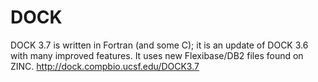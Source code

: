 DOCK
====

DOCK 3.7 is written in Fortran (and some C); it is an update of DOCK 3.6 with many improved features. It uses new Flexibase/DB2 files found on ZINC.  http://dock.compbio.ucsf.edu/DOCK3.7
